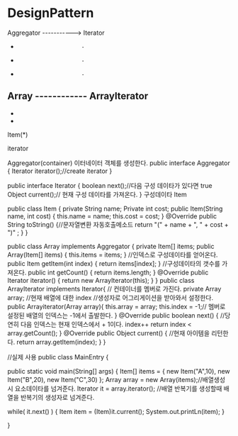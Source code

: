 # DesignPattern

Aggregator   -----------> Iterator
   -                         -
   -                         -
   -                         -
 Array       ------------ ArrayIterator
   -
   -
   -
   Item(*)

iterator

Aggregator(container)
이터네이터 객체를 생성한다.
public interface Aggregator {
 Iterator  iterator();//create iterator
 }

 public interface Iterator {
   boolean next();//다음 구성 데이타가 있다면 true
   Object current();// 현재 구성 데이타를 가져온다.
 }
 구성데이타 Item

 public class Item {
    private String name;
    Private int cost;
    public Item(String name, int cost) {
       this.name = name;
       this.cost = cost;
      }
      @Override
      public String toString() {//문자열변환 자동호출메소드 
         return "("  + name + ", " + cost + ")" ;
         }
  }

  public class Array implements Aggregator {
   private Item[] items;
   public Array(Item[] items) {
    this.items = items;
    }
    //인덱스로 구성데이타를 얻어온다.
    public Item getItem(int index) {
     return items[index];
     }
     //구성데이타의 갯수를 가져온다.
     public int getCount() {
      return items.length;
      }
    @Override
    public Iterator iterator() {
     return new ArrayIterator(this);
     }
}
 public class ArrayIterator implements Iterator{
 // 컨테이너를 멤버로   가진다.
 private  Array array;
 //현재 배열에 대한 index
 //생성자로 어그리게이션을 받아와서 설정한다.
 public Arrayiterator(Array array){
    this.array = array;
    this.index = -1;// 멤버로 설정된 배열의 인덱스는 -1에서 출발한다.
    }
@Override 
 public boolean next() {
 //당연히 다음 인덱스는 현재 인덱스에서 + 1이다.
  index++
  return index < array.getCount();
}
@Override
 public Object current() {
 //현재 아이템을 리턴한다.
  return array.getItem(index);
  }
}

//실제 사용
public class MainEntry {

 public static void main(String[] args) {
 Item[] items = {
     new Item("A",10),
     new Item("B",20),
     new Item("C",30)
     };
Array array = new Array(items);//배열생성시 요소데이타를 넘겨준다.
Iterator it = array.iterator(); //배열 반복기를 생성할때 배열을 반복기의 생성자로 넘겨준다.

while( it.next() ) {
     Item item = (Item)it.current();
     System.out.printLn(item);
  }
  
}

 
     
    
 
